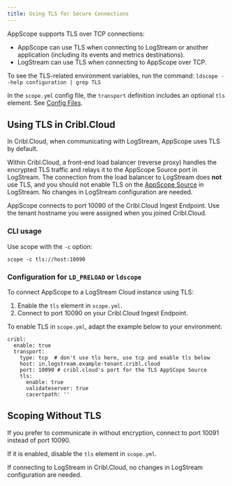 ```yaml
---
title: Using TLS for Secure Connections
---
```


AppScope supports TLS over TCP connections: 

- AppScope can use TLS when connecting to LogStream or another application (including its events and metrics destinations).
- LogStream can use TLS when connecting to AppScope over TCP.

To see the TLS-related environment variables, run the command: `ldscope --help configuration | grep TLS`

In the `scope.yml` config file, the `transport` definition includes an optional `tls` element. See [Config Files](/docs/config-files).

## Using TLS in Cribl.Cloud

In Cribl.Cloud, when communicating with LogStream, AppScope uses TLS by default.

Within Cribl.Cloud, a front-end load balancer (reverse proxy) handles the encrypted TLS traffic and relays it to the AppScope Source port in LogStream. The connection from the load balancer to LogStream does **not** use TLS, and you should not enable TLS on the [AppScope Source](https://docs.cribl.io/docs/sources-appscope) in LogStream. No changes in LogStream configuration are needed.

AppScope connects to port 10090 of the Cribl.Cloud Ingest Endpoint. Use the tenant hostname you were assigned when you joined Cribl.Cloud.

### CLI usage

Use scope with the `-c` option:

```
scope -c tls://host:10090
```

### Configuration for `LD_PRELOAD` or `ldscope`

To connect AppScope to a LogStream Cloud instance using TLS: 

1. Enable the `tls` element in `scope.yml`.
1. Connect to port 10090 on your Cribl.Cloud Ingest Endpoint.

To enable TLS in `scope.yml`, adapt the example below to your environment:

```
cribl:
  enable: true
  transport:
    type: tcp  # don't use tls here, use tcp and enable tls below
    host: in.logstream.example-tenant.cribl.cloud
    port: 10090 # cribl.cloud's port for the TLS AppSCope Source
    tls:
      enable: true
      validateserver: true
      cacertpath: ''
```

## Scoping Without TLS

If you prefer to communicate in without encryption, connect to port 10091 instead of port 10090.

If it is enabled, disable the `tls` element in `scope.yml`.

If connecting to LogStream in Cribl.Cloud, no changes in LogStream configuration are needed.
